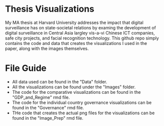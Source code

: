 # Thesis Visualizations

My MA thesis at Harvard University addresses the impact that digital surveillance has on state-societal relations by examing the development of digital surveillance in Central Asia largley vis-a-vi Chinese ICT companies, safe city projects, and facial recognition technology. This github repo simply contains the code and data that creates the visualizations I used in the paper, along with the images themselves. 

# File Guide
- All data used can be found in the "Data" folder.
- All the visualizations can be found under the "Images" folder. 
- The code for the comparative visualizations can be found in the "GDP_and_Regime" rmd file.
- The code for the individual country governance visualizations can be found in the "Governance" rmd file.
- THe code that creates the actual png files for the visualizations can be found in the "Image_Prep" rmd file.
